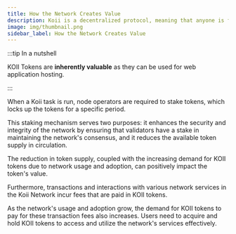 ```yaml
---
title: How the Network Creates Value
description: Koii is a decentralized protocol, meaning that anyone is free to fork the code and build their own version for a specific purpose.
image: img/thumbnail.png
sidebar_label: How the Network Creates Value
---
```


:::tip In a nutshell

KOII Tokens are **inherently valuable** as they can be used for web application hosting.

:::

When a Koii task is run, node operators are required to stake tokens, which locks up the tokens for a specific period.

This staking mechanism serves two purposes: it enhances the security and integrity of the network by ensuring that validators have a stake in maintaining the network's consensus, and it reduces the available token supply in circulation.

The reduction in token supply, coupled with the increasing demand for KOII tokens due to network usage and adoption, can positively impact the token's value.

Furthermore, transactions and interactions with various network services in the Koii Network incur fees that are paid in KOII tokens.

As the network's usage and adoption grow, the demand for KOII tokens to pay for these transaction fees also increases. Users need to acquire and hold KOII tokens to access and utilize the network's services effectively.
